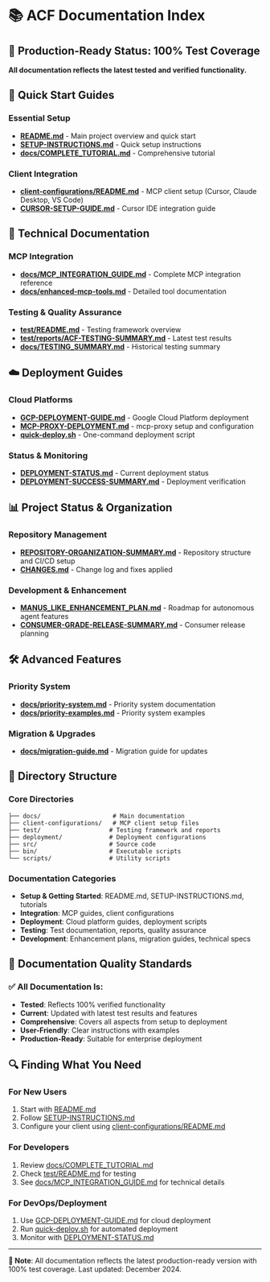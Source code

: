 # 📚 ACF Documentation Index

## 🎉 Production-Ready Status: 100% Test Coverage

**All documentation reflects the latest tested and verified functionality.**

## 🚀 Quick Start Guides

### Essential Setup
- **[README.md](README.md)** - Main project overview and quick start
- **[SETUP-INSTRUCTIONS.md](SETUP-INSTRUCTIONS.md)** - Quick setup instructions
- **[docs/COMPLETE_TUTORIAL.md](docs/COMPLETE_TUTORIAL.md)** - Comprehensive tutorial

### Client Integration
- **[client-configurations/README.md](client-configurations/README.md)** - MCP client setup (Cursor, Claude Desktop, VS Code)
- **[CURSOR-SETUP-GUIDE.md](CURSOR-SETUP-GUIDE.md)** - Cursor IDE integration guide

## 🔧 Technical Documentation

### MCP Integration
- **[docs/MCP_INTEGRATION_GUIDE.md](docs/MCP_INTEGRATION_GUIDE.md)** - Complete MCP integration reference
- **[docs/enhanced-mcp-tools.md](docs/enhanced-mcp-tools.md)** - Detailed tool documentation

### Testing & Quality Assurance
- **[test/README.md](test/README.md)** - Testing framework overview
- **[test/reports/ACF-TESTING-SUMMARY.md](test/reports/ACF-TESTING-SUMMARY.md)** - Latest test results
- **[docs/TESTING_SUMMARY.md](docs/TESTING_SUMMARY.md)** - Historical testing summary

## ☁️ Deployment Guides

### Cloud Platforms
- **[GCP-DEPLOYMENT-GUIDE.md](GCP-DEPLOYMENT-GUIDE.md)** - Google Cloud Platform deployment
- **[MCP-PROXY-DEPLOYMENT.md](MCP-PROXY-DEPLOYMENT.md)** - mcp-proxy setup and configuration
- **[quick-deploy.sh](quick-deploy.sh)** - One-command deployment script

### Status & Monitoring
- **[DEPLOYMENT-STATUS.md](DEPLOYMENT-STATUS.md)** - Current deployment status
- **[DEPLOYMENT-SUCCESS-SUMMARY.md](DEPLOYMENT-SUCCESS-SUMMARY.md)** - Deployment verification

## 📊 Project Status & Organization

### Repository Management
- **[REPOSITORY-ORGANIZATION-SUMMARY.md](REPOSITORY-ORGANIZATION-SUMMARY.md)** - Repository structure and CI/CD setup
- **[CHANGES.md](CHANGES.md)** - Change log and fixes applied

### Development & Enhancement
- **[MANUS_LIKE_ENHANCEMENT_PLAN.md](MANUS_LIKE_ENHANCEMENT_PLAN.md)** - Roadmap for autonomous agent features
- **[CONSUMER-GRADE-RELEASE-SUMMARY.md](CONSUMER-GRADE-RELEASE-SUMMARY.md)** - Consumer release planning

## 🛠️ Advanced Features

### Priority System
- **[docs/priority-system.md](docs/priority-system.md)** - Priority system documentation
- **[docs/priority-examples.md](docs/priority-examples.md)** - Priority system examples

### Migration & Upgrades
- **[docs/migration-guide.md](docs/migration-guide.md)** - Migration guide for updates

## 📁 Directory Structure

### Core Directories
```
├── docs/                    # Main documentation
├── client-configurations/   # MCP client setup files
├── test/                   # Testing framework and reports
├── deployment/             # Deployment configurations
├── src/                    # Source code
├── bin/                    # Executable scripts
└── scripts/                # Utility scripts
```

### Documentation Categories
- **Setup & Getting Started**: README.md, SETUP-INSTRUCTIONS.md, tutorials
- **Integration**: MCP guides, client configurations
- **Deployment**: Cloud platform guides, deployment scripts
- **Testing**: Test documentation, reports, quality assurance
- **Development**: Enhancement plans, migration guides, technical specs

## 🎯 Documentation Quality Standards

### ✅ All Documentation Is:
- **Tested**: Reflects 100% verified functionality
- **Current**: Updated with latest test results and features
- **Comprehensive**: Covers all aspects from setup to deployment
- **User-Friendly**: Clear instructions with examples
- **Production-Ready**: Suitable for enterprise deployment

## 🔍 Finding What You Need

### For New Users
1. Start with [README.md](README.md)
2. Follow [SETUP-INSTRUCTIONS.md](SETUP-INSTRUCTIONS.md)
3. Configure your client using [client-configurations/README.md](client-configurations/README.md)

### For Developers
1. Review [docs/COMPLETE_TUTORIAL.md](docs/COMPLETE_TUTORIAL.md)
2. Check [test/README.md](test/README.md) for testing
3. See [docs/MCP_INTEGRATION_GUIDE.md](docs/MCP_INTEGRATION_GUIDE.md) for technical details

### For DevOps/Deployment
1. Use [GCP-DEPLOYMENT-GUIDE.md](GCP-DEPLOYMENT-GUIDE.md) for cloud deployment
2. Run [quick-deploy.sh](quick-deploy.sh) for automated deployment
3. Monitor with [DEPLOYMENT-STATUS.md](DEPLOYMENT-STATUS.md)

---

**📝 Note**: All documentation reflects the latest production-ready version with 100% test coverage. Last updated: December 2024.
